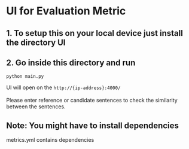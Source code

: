 # UI for Evaluation Metric
## 1. To setup this on your local device just install the directory UI
## 2. Go inside this directory and run
```
python main.py
```
UI will open on the `http://{ip-address}:4000/`
<br>
<br>
Please enter reference or candidate sentences to check the similarity between the sentences.

## Note: You might have to install dependencies
metrics.yml contains dependencies
